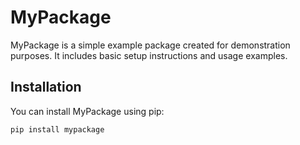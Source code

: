# MyPackage
MyPackage is a simple example package created for demonstration purposes. It includes basic setup instructions and usage examples.
## Installation
You can install MyPackage using pip:
```bash
pip install mypackage

